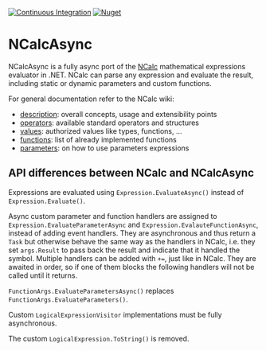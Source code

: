 [![Continuous Integration](https://github.com/ncalc/ncalc-async/actions/workflows/ci.yml/badge.svg)](https://github.com/ncalc/ncalc-async/actions/workflows/ci.yml)
[![Nuget](https://img.shields.io/nuget/v/NCalcAsync)](https://www.nuget.org/packages/NCalcAsync/)

# NCalcAsync

NCalcAsync is a fully async port of the [NCalc](https://github.com/ncalc/ncalc) mathematical expressions evaluator in .NET. NCalc can parse any expression and evaluate the result, including static or dynamic parameters and custom functions.

For general documentation refer to the NCalc wiki:
* [description](https://github.com/ncalc/ncalc/wiki/Description): overall concepts, usage and extensibility points
* [operators](https://github.com/ncalc/ncalc/wiki/Operators): available standard operators and structures
* [values](https://github.com/ncalc/ncalc/wiki/Values): authorized values like types, functions, ...
* [functions](https://github.com/ncalc/ncalc/wiki/Functions): list of already implemented functions
* [parameters](https://github.com/ncalc/ncalc/wiki/Parameters): on how to use parameters expressions

## API differences between NCalc and NCalcAsync

Expressions are evaluated using `Expression.EvaluateAsync()` instead of `Expression.Evaluate()`.

Async custom parameter and function handlers are assigned to `Expression.EvaluateParameterAsync` 
and `Expression.EvalauteFunctionAsync`, instead of adding event handlers.  They are asynchronous 
and thus return a `Task` but otherwise behave the same way as the handlers in NCalc, i.e. they set 
`args.Result` to pass back the result and indicate that it handled the symbol.  Multiple handlers 
can be added with `+=`, just like in NCalc.  They are awaited in order, so if one of them blocks 
the following handlers will not be called until it returns.

`FunctionArgs.EvaluateParametersAsync()` replaces `FunctionArgs.EvaluateParameters()`.

Custom `LogicalExpressionVisitor` implementations must be fully asynchronous.

The custom `LogicalExpression.ToString()` is removed.
